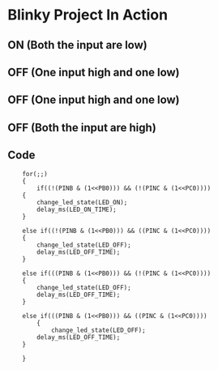 # Blinky Project In Action

## ON (Both the input are low)

## OFF (One input high and one low)

## OFF (One input high and one low)

## OFF (Both the input are high)

## Code 
```
	for(;;)
    {
        if((!(PINB & (1<<PB0))) && (!(PINC & (1<<PC0))))
    {
        change_led_state(LED_ON);
		delay_ms(LED_ON_TIME);
    }

    else if((!(PINB & (1<<PB0))) && ((PINC & (1<<PC0))))
    {
        change_led_state(LED_OFF);
		delay_ms(LED_OFF_TIME);
    }

    else if(((PINB & (1<<PB0))) && (!(PINC & (1<<PC0))))
    {
        change_led_state(LED_OFF);
		delay_ms(LED_OFF_TIME);
    }

    else if(((PINB & (1<<PB0))) && ((PINC & (1<<PC0))))
        {
            change_led_state(LED_OFF);
		delay_ms(LED_OFF_TIME);
    }

    }
```